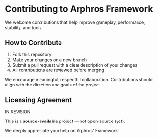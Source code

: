 # Contributing to Arphros Framework

We welcome contributions that help improve gameplay, performance, stability, and tools.

## How to Contribute

1. Fork this repository
2. Make your changes on a new branch
3. Submit a pull request with a clear description of your changes
4. All contributions are reviewed before merging

We encourage meaningful, respectful collaboration. Contributions should align with the direction and goals of the project.

## Licensing Agreement

IN REVISION

This is a **source-available** project — not open-source (yet).

We deeply appreciate your help on Arphros' Framework!
